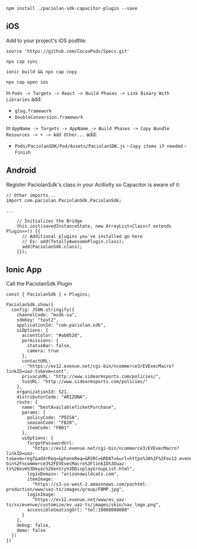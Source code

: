 ```
npm install ./paciolan-sdk-capacitor-plugin --save
```

## iOS

Add to your project's iOS podfile:

```
source 'https://github.com/CocoaPods/Specs.git'
```

```
npx cap sync
```

```
ionic build && npx cap copy
```

```
npx cap open ios
```

In `Pods -> Targets -> React -> Build Phases -> Link Binary With Libraries` add:

- `glog.framework`
- `DoubleConversion.framework`

In `AppName -> Targets -> AppName -> Build Phases -> Copy Bundle Resources -> + -> Add Other...` add:

- `Pods/PaciolanSDK/Pod/Assets/PaciolanSDK.js` - `Copy items if needed` - `Finish`

## Android

Register PaciolanSdk's class in your Acitivity so Capacitor is aware of it:

```
// Other imports...
import com.paciolan.PaciolanSdk.PaciolanSdk;

...

    // Initializes the Bridge
    this.init(savedInstanceState, new ArrayList<Class<? extends Plugin>>() {{
      // Additional plugins you've installed go here
      // Ex: add(TotallyAwesomePlugin.class);
      add(PaciolanSdk.class);
    }});

```

## Ionic App

Call the PaciolanSdk Plugin

```
const { PaciolanSdk } = Plugins;
```

```
PaciolanSdk.show({
  config: JSON.stringify({
    channelCode: "msdk-sa",
    sdkKey: "test2",
    applicationId: "com.paciolan.sdk",
    uiOptions: {
      accentColor: "#ab0520",
      permissions: {
        statusBar: false,
        camera: true
      },
      contactURL:
        "https://ev12.evenue.net/cgi-bin/ncommerce3/EVExecMacro?linkID=uaz-ts&evm=cont",
      privacyURL: "http://www.sidearmsports.com/policies/",
      tosURL: "http://www.sidearmsports.com/policies/"
    },
    organizationId: 521,
    distributorCode: "ARIZONA",
    route: {
      name: "bestAvailableTicketPurchase",
      params: {
        policyCode: "PDISA",
        seasonCode: "FB20",
        itemCode: "FB01"
      },
      uiOptions: {
        forgotPasswordUrl:
          "https://ev12.evenue.net/cgi-bin/ncommerce3/EVExecMacro?linkID=uaz-ts&evm=regf&addrReq=&phoneReq=&RSRC=&RDAT=&url=https%3A%2F%2Fev12.evenue.net%2Fcgi-bin%2Fncommerce3%2FEVExecMacro%3FlinkID%3Duaz-ts%26evm%3Dmyac%26entry%3DDisplayGroupList.html",
        loginDomain: "arizonawildcats.com",
        itemImage:
          "https://s3-us-west-2.amazonaws.com/pachtml-production/www/uaz-ts/images/group/FBMP.jpg",
        loginImage:
          "https://ev12.evenue.net/www/ev_uaz-ts/ss/evenue/customize/ev_uaz-ts/images/skin/nav_logo.png",
        accessibleSeatingUrl: "tel:18008008000"
      }
    },
    debug: false,
    demo: false
  })
})
```
